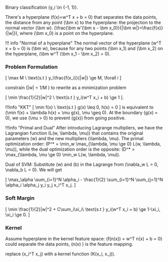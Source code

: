 Binary classification \(y_i \in \{-1, 1\}\).

There's a hyperplane \(f(x)=w^T x + b = 0\) that separates the data points, the distance from any point \(\bm x\) to the hyperplane: the projection to the normal vector \(\bm w\). \(\frac{\bm w'(\bm x - \bm x_0)}{\|\bm w\|}=\frac{f(x)}{\|w\|}\), where \(\bm x_0\) is a point on the hyperplane. 

!!! info "Normal of a hyperplane"
    The normal vector of the hyperplane \(w^T x + b = 0\) is \(\bm w\), because for any two points \(\bm x_1\) and \(\bm x_2\) on the hyperplane, \(\bm w^T (\bm x_1 - \bm x_2) = 0\).

### Problem Formulation
\[ 
    \max M \\ \text{s.t } y_i\frac{f(x_i)}{\|w\|} \ge M, \forall i 
\] 

constrain  \(\|w\| = 1/M \) to rewrite as a minimization problem 

\[
    \min \frac{1}{2}\|w\|^2 \\ \text{s.t } y_i(w^T x_i + b) \ge 1
\].

!!!info "KKT"
    \[ 
        \min f(x) \\ \text{s.t } g(x) \leq 0, h(x) = 0 
    \]
    is equivalent to \(\min f(x) + \lambda h(x) + \mu g(x), \mu \geq 0\). At the boundary \(g(x) = 0\), we use \(\mu > 0\) to prevent \(g(x)\) from going positive.

!!!info "Primal and Dual"
    After introducing Lagrange multipliers, we have the Lagrangian function \(L(w, \lambda, \mu)\) that contains the original parameters \(w\) and the new multipliers \(\lambda, \mu\). The primal optimization order: 
    \(P^* = \min_w \max_{\lambda, \mu \ge 0} L(w, \lambda, \mu)\), while the dual optimization order is the opposite: \(D^* = \max_{\lambda, \mu \ge 0} \min_w L(w, \lambda, \mu)\).

Dual of SVM:
Substitute \(w\) and \(b\) in the Lagrange from \(\nabla_w L = 0, \nabla_b L = 0\). We will get

\[
    \max_\alpha \sum_{i=1}^N \alpha_i - \frac{1}{2} \sum_{i=1}^N \sum_{j=1}^N \alpha_i \alpha_j y_i y_j x_i^T x_j.
\]

### Soft Margin

\[
    \min \frac{1}{2}\|w\|^2 + C\sum_i\xi_i\\
    \text{s.t } y_i(w^T x_i + b) \ge 1-\xi_i, \xi_i \ge 0.
\]

### Kernel
Assume hyperplane in the kernel feature space: \(f(n(x)) = w^T n(x) + b = 0\) could separate the data points, \(n(x) \) is the feature mapping.

replace \(x_i^T x_j\) with a kernel function \(K(x_i, x_j)\).
